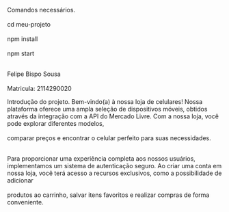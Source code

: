 Comandos necessários. <br></br>
cd meu-projeto <br></br>
npm install <br></br>
npm start <br></br>

Felipe Bispo Sousa <br></br>
Matricula: 2114290020

Introdução do projeto. 
Bem-vindo(a) à nossa loja de celulares! Nossa plataforma oferece uma ampla seleção de dispositivos móveis, obtidos através da integração com a API do Mercado Livre. Com a nossa loja, você pode explorar diferentes modelos,<br></br> comparar preços e encontrar o celular perfeito para suas necessidades.<br></br>

Para proporcionar uma experiência completa aos nossos usuários, implementamos um sistema de autenticação seguro. Ao criar uma conta em nossa loja, você terá acesso a recursos exclusivos, como a possibilidade de adicionar <br></br>produtos ao carrinho, salvar itens favoritos e realizar compras de forma conveniente.<br></br>

